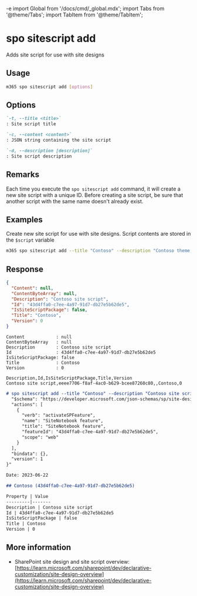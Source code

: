 -e <!-- DISCLAIMER: All secrets, passwords, and sensitive values in this document are examples only and not real credentials. -->
import Global from '/docs/cmd/_global.mdx';
import Tabs from '@theme/Tabs';
import TabItem from '@theme/TabItem';

# spo sitescript add

Adds site script for use with site designs

## Usage

```sh
m365 spo sitescript add [options]
```

## Options

```md definition-list
`-t, --title <title>`
: Site script title

`-c, --content <content>`
: JSON string containing the site script

`-d, --description [description]`
: Site script description
```

<Global />

## Remarks

Each time you execute the `spo sitescript add` command, it will create a new site script with a unique ID. Before creating a site script, be sure that another script with the same name doesn't already exist.

## Examples

Create new site script for use with site designs. Script contents are stored in the `$script` variable

```sh
m365 spo sitescript add --title "Contoso" --description "Contoso theme script" --content $script
```

## Response

<Tabs>
  <TabItem value="JSON">

  ```json
  {
    "Content": null,
    "ContentByteArray": null,
    "Description": "Contoso site script",
    "Id": "43d4ffa0-c7ee-4a97-91d7-db27e5b62de5",
    "IsSiteScriptPackage": false,
    "Title": "Contoso",
    "Version": 0
  }
  ```

  </TabItem>
  <TabItem value="Text">

  ```text
  Content            : null
  ContentByteArray   : null
  Description        : Contoso site script
  Id                 : 43d4ffa0-c7ee-4a97-91d7-db27e5b62de5
  IsSiteScriptPackage: false
  Title              : Contoso
  Version            : 0
  ```

  </TabItem>
  <TabItem value="CSV">

  ```csv
  Description,Id,IsSiteScriptPackage,Title,Version
  Contoso site script,eeee7706-f8af-4ac0-b629-bcee87260c80,,Contoso,0
  ```

  </TabItem>
  <TabItem value="Markdown">

  ```md
  # spo sitescript add --title "Contoso" --description "Contoso site script" --content "{
    "$schema": "https://developer.microsoft.com/json-schemas/sp/site-design-script-actions.schema.json",
    "actions": [
      {
        "verb": "activateSPFeature",
        "name": "SiteNotebook feature",
        "title": "SiteNotebook feature",
        "featureId": "43d4ffa0-c7ee-4a97-91d7-db27e5b62de5",
        "scope": "web"
      }
    ],
    "bindata": {},
    "version": 1
  }"

  Date: 2023-06-22

  ## Contoso (43d4ffa0-c7ee-4a97-91d7-db27e5b62de5)

  Property | Value
  ---------|-------
  Description | Contoso site script
  Id | 43d4ffa0-c7ee-4a97-91d7-db27e5b62de5
  IsSiteScriptPackage | false
  Title | Contoso
  Version | 0
  ```

  </TabItem>
</Tabs>

## More information

- SharePoint site design and site script overview: [https://learn.microsoft.com/sharepoint/dev/declarative-customization/site-design-overview](https://learn.microsoft.com/sharepoint/dev/declarative-customization/site-design-overview)
